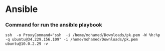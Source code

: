 # Ansible


### Command for run the ansible playbook

```
ssh  -o ProxyCommand="ssh  -i /home/mohamed/Downloads/pk.pem -W %h:%p -q ubuntu@34.229.156.109" -i /home/mohamed/Downloads/pk.pem  ubuntu@10.0.2.29 -v

```